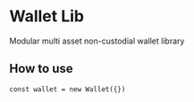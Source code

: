 # Wallet Lib

Modular multi asset non-custodial wallet library



## How to use

```
const wallet = new Wallet({})
``` 
